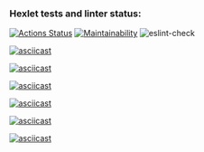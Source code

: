 ### Hexlet tests and linter status:
[![Actions Status](https://github.com/dmtoch/frontend-project-lvl1/workflows/hexlet-check/badge.svg)](https://github.com/dmtoch/frontend-project-lvl1/actions) [![Maintainability](https://api.codeclimate.com/v1/badges/a99a88d28ad37a79dbf6/maintainability)](https://codeclimate.com/github/codeclimate/codeclimate/maintainability) ![eslint-check](https://github.com/dmtoch/frontend-project-lvl1/workflows/eslint-check/badge.svg)

[![asciicast](https://asciinema.org/a/W84nb03AVLI8CkRXPfs1KURiI.svg)](https://asciinema.org/a/W84nb03AVLI8CkRXPfs1KURiI)

[![asciicast](https://asciinema.org/a/HMSAUzdWq2YEFvhlC0lgwkMab.svg)](https://asciinema.org/a/HMSAUzdWq2YEFvhlC0lgwkMab)

[![asciicast](https://asciinema.org/a/jgwyKA1Cw75o6JThovrZOIZHj.svg)](https://asciinema.org/a/jgwyKA1Cw75o6JThovrZOIZHj)

[![asciicast](https://asciinema.org/a/uQbhXXTAW7pD9PjuR4br79TLI.svg)](https://asciinema.org/a/uQbhXXTAW7pD9PjuR4br79TLI)

[![asciicast](https://asciinema.org/a/podBoe5cjjF0i6TkDVzBC3ToT.svg)](https://asciinema.org/a/podBoe5cjjF0i6TkDVzBC3ToT)

[![asciicast](https://asciinema.org/a/3go0bzYG9gF4sSfQP9oQrb1Uv.svg)](https://asciinema.org/a/3go0bzYG9gF4sSfQP9oQrb1Uv)
